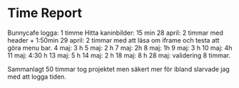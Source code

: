 # Time Report
Bunnycafe logga: 1 timme
Hitta kaninbilder: 15 min
28 april: 2 timmar med header + 1:50min
29 april: 2 timmar med att läsa om iframe och testa att göra menu bar.
4 maj: 3 h
5 maj: 2 h
7 maj: 2h
8 maj: 1h
9 maj: 3 h
10 maj: 4h
11 maj: 4:30 h
13 maj: 5 h
14 maj: 2 h
18 maj: 8 h
28 maj: validering 8 timmar.


Sammanlagt 50 timmar tog projektet men säkert mer för ibland slarvade jag med att logga tiden.
